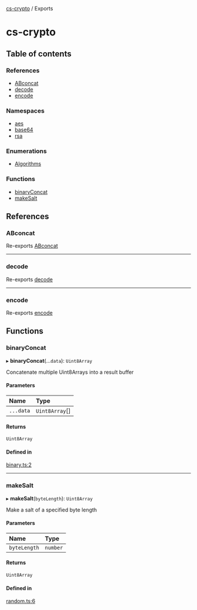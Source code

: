 [cs-crypto](README.md) / Exports

# cs-crypto

## Table of contents

### References

- [ABconcat](modules.md#abconcat)
- [decode](modules.md#decode)
- [encode](modules.md#encode)

### Namespaces

- [aes](modules/aes.md)
- [base64](modules/base64.md)
- [rsa](modules/rsa.md)

### Enumerations

- [Algorithms](enums/Algorithms.md)

### Functions

- [binaryConcat](modules.md#binaryconcat)
- [makeSalt](modules.md#makesalt)

## References

### ABconcat

Re-exports [ABconcat](modules/base64.md#abconcat)

___

### decode

Re-exports [decode](modules/base64.md#decode)

___

### encode

Re-exports [encode](modules/base64.md#encode)

## Functions

### binaryConcat

▸ **binaryConcat**(...`data`): `Uint8Array`

Concatenate multiple Uint8Arrays into a result buffer

#### Parameters

| Name | Type |
| :------ | :------ |
| `...data` | `Uint8Array`[] |

#### Returns

`Uint8Array`

#### Defined in

[binary.ts:2](https://github.com/very-amused/cs-crypto/blob/b2c9997/src/binary.ts#L2)

___

### makeSalt

▸ **makeSalt**(`byteLength`): `Uint8Array`

Make a salt of a specified byte length

#### Parameters

| Name | Type |
| :------ | :------ |
| `byteLength` | `number` |

#### Returns

`Uint8Array`

#### Defined in

[random.ts:6](https://github.com/very-amused/cs-crypto/blob/b2c9997/src/random.ts#L6)

